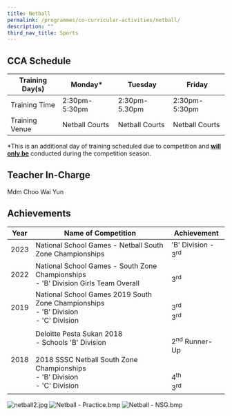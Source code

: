 ```yaml
---
title: Netball
permalink: /programmes/co-curricular-activities/netball/
description: ""
third_nav_title: Sports
---
```

CCA Schedule
------------


| Training Day(s)  | Monday* | Tuesday | Friday
| -------- | -------- | -------- | -------- |
| Training Time     | 2:30pm-5:30pm     | 2:30pm-5.30pm     | 2:30pm-5:30pm|
| Training Venue | Netball Courts| Netball Courts | Netball Courts


*This is an additional day of training scheduled due to competition and <u><b>will only be</u></b> conducted during the competition season.


Teacher In-Charge
-----------------

Mdm Choo Wai Yun

Achievements
------------
| Year | Name of Competition | Achievement |
| -------- | -------- | -------- |
|2023| National School Games - Netball South Zone Championships| 'B' Division - 3<sup>rd</sup>
| 2022     |   National School Games - South Zone Championships <br> - 'B' Division Girls Team Overall <br> | <br> 3<sup>rd</sup> |
| 2019 | National School Games 2019 South Zone Championships <br> - 'B' Division <br> - 'C' Division |<br> 3<sup>rd</sup><br>3<sup>rd</sup><br>|
|2018 | Deloitte Pesta Sukan 2018 <br> - Schools 'B' Division <br><br> 2018 SSSC Netball South Zone Championships <br> - 'B' Division <br> - 'C' Division | <br>2<sup>nd</sup> Runner-Up <br><br> <br>4<sup>th</sup><br>3<sup>rd</sup>|

![netball2.jpg](https://stmargaretssec-moe-edu-sg-admin.cwp.sg/qql/slot/u168/Programmes/CCAs/netball2.jpg)
![Netball - Practice.bmp](https://stmargaretssec-moe-edu-sg-admin.cwp.sg/qql/slot/u168/Programmes/CCAs/Netball/Netball%20-%20Practice.bmp)
![Netball - NSG.bmp](https://stmargaretssec-moe-edu-sg-admin.cwp.sg/qql/slot/u168/Programmes/CCAs/Netball/Netball%20-%20NSG.bmp)